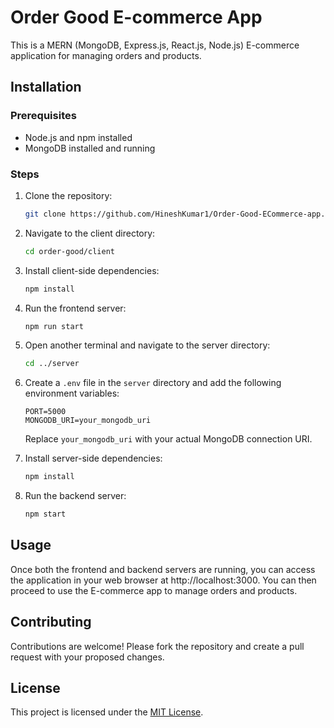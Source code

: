 # Order Good E-commerce App

This is a MERN (MongoDB, Express.js, React.js, Node.js) E-commerce application for managing orders and products.

## Installation

### Prerequisites
- Node.js and npm installed
- MongoDB installed and running

### Steps
1. Clone the repository:
    ```bash
    git clone https://github.com/HineshKumar1/Order-Good-ECommerce-app.git
    ```

2. Navigate to the client directory:
    ```bash
    cd order-good/client
    ```

3. Install client-side dependencies:
    ```bash
    npm install
    ```

4. Run the frontend server:
    ```bash
    npm run start
    ```

5. Open another terminal and navigate to the server directory:
    ```bash
    cd ../server
    ```

6. Create a `.env` file in the `server` directory and add the following environment variables:
    ```
    PORT=5000
    MONGODB_URI=your_mongodb_uri
    ```

   Replace `your_mongodb_uri` with your actual MongoDB connection URI.

7. Install server-side dependencies:
    ```bash
    npm install
    ```

8. Run the backend server:
    ```bash
    npm start
    ```

## Usage

Once both the frontend and backend servers are running, you can access the application in your web browser at http://localhost:3000. You can then proceed to use the E-commerce app to manage orders and products.

## Contributing

Contributions are welcome! Please fork the repository and create a pull request with your proposed changes.

## License

This project is licensed under the [MIT License](LICENSE).
